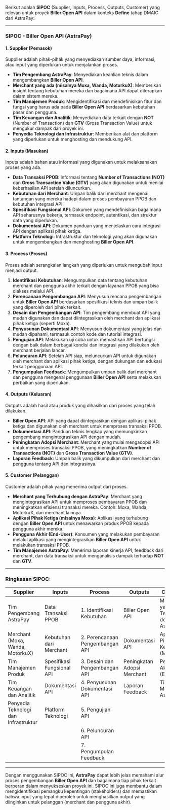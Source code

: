 Berikut adalah **SIPOC** (Supplier, Inputs, Process, Outputs, Customer) yang relevan untuk proyek **Biller Open API** dalam konteks **Define** tahap DMAIC dari AstraPay:

---

### **SIPOC - Biller Open API (AstraPay)**

#### **1. Supplier (Pemasok)**
Supplier adalah pihak-pihak yang menyediakan sumber daya, informasi, atau input yang diperlukan untuk menjalankan proses.

- **Tim Pengembang AstraPay**: Menyediakan keahlian teknis dalam mengembangkan **Biller Open API**.
- **Merchant yang ada (misalnya Moxa, Wanda, MotorkuX)**: Memberikan insight tentang kebutuhan mereka dan bagaimana API dapat diterapkan dalam sistem mereka.
- **Tim Manajemen Produk**: Mengidentifikasi dan mendefinisikan fitur dan fungsi yang harus ada pada **Biller Open API** berdasarkan kebutuhan pasar dan pengguna.
- **Tim Keuangan dan Analitik**: Menyediakan data terkait dengan **NOT** (Number of Transaction) dan **GTV** (Gross Transaction Value) untuk mengukur dampak dari proyek ini.
- **Penyedia Teknologi dan Infrastruktur**: Memberikan alat dan platform yang diperlukan untuk menghosting dan mendukung API.

#### **2. Inputs (Masukan)**
Inputs adalah bahan atau informasi yang digunakan untuk melaksanakan proses yang ada.

- **Data Transaksi PPOB**: Informasi tentang **Number of Transactions (NOT)** dan **Gross Transaction Value (GTV)** yang akan digunakan untuk menilai keberhasilan API setelah diluncurkan.
- **Kebutuhan dari Merchant**: Umpan balik dari merchant mengenai tantangan yang mereka hadapi dalam proses pembayaran PPOB dan kebutuhan integrasi API.
- **Spesifikasi Fungsional API**: Dokumen yang mendefinisikan bagaimana API seharusnya bekerja, termasuk endpoint, autentikasi, dan struktur data yang diperlukan.
- **Dokumentasi API**: Dokumen panduan yang menjelaskan cara integrasi API dengan aplikasi pihak ketiga.
- **Platform Teknologi**: Infrastruktur dan teknologi yang akan digunakan untuk mengembangkan dan menghosting **Biller Open API**.

#### **3. Process (Proses)**
Proses adalah serangkaian langkah yang diperlukan untuk mengubah input menjadi output.

1. **Identifikasi Kebutuhan**: Mengumpulkan data tentang kebutuhan merchant dan pengguna akhir terkait dengan layanan PPOB yang bisa diakses melalui API.
2. **Perencanaan Pengembangan API**: Menyusun rencana pengembangan untuk **Biller Open API** berdasarkan spesifikasi teknis dan umpan balik yang diperoleh dari pihak terkait.
3. **Desain dan Pengembangan API**: Tim pengembang membuat API yang mudah digunakan dan dapat diintegrasikan oleh merchant dan aplikasi pihak ketiga (seperti Moxa).
4. **Penyusunan Dokumentasi API**: Menyusun dokumentasi yang jelas dan mudah dipahami, termasuk contoh kode dan tutorial integrasi.
5. **Pengujian API**: Melakukan uji coba untuk memastikan API berfungsi dengan baik dalam berbagai kondisi dan integrasi yang dilakukan oleh merchant berjalan lancar.
6. **Peluncuran API**: Setelah API siap, meluncurkan API untuk digunakan oleh merchant dan aplikasi pihak ketiga, dengan dukungan dan edukasi terkait penggunaan API.
7. **Pengumpulan Feedback**: Mengumpulkan umpan balik dari merchant dan pengguna mengenai penggunaan **Biller Open API** serta melakukan perbaikan yang diperlukan.

#### **4. Outputs (Keluaran)**
Outputs adalah hasil atau produk yang dihasilkan dari proses yang telah dilakukan.

- **Biller Open API**: API yang dapat diintegrasikan dengan aplikasi pihak ketiga dan digunakan oleh merchant untuk memproses transaksi PPOB.
- **Dokumentasi API**: Panduan teknis lengkap yang memungkinkan pengembang mengintegrasikan API dengan mudah.
- **Peningkatan Adopsi Merchant**: Merchant yang mulai mengadopsi API untuk memproses transaksi PPOB, yang meningkatkan **Number of Transactions (NOT)** dan **Gross Transaction Value (GTV)**.
- **Laporan Feedback**: Umpan balik yang dikumpulkan dari merchant dan pengguna tentang API dan integrasinya.

#### **5. Customer (Pelanggan)**
Customer adalah pihak yang menerima output dari proses.

- **Merchant yang Terhubung dengan AstraPay**: Merchant yang mengintegrasikan API untuk memproses pembayaran PPOB dan meningkatkan efisiensi transaksi mereka. Contoh: Moxa, Wanda, MotorkuX, dan merchant lainnya.
- **Aplikasi Pihak Ketiga (misalnya Moxa)**: Aplikasi yang terhubung dengan **Biller Open API** untuk menawarkan produk PPOB kepada pengguna akhir mereka.
- **Pengguna Akhir (End-User)**: Konsumen yang melakukan pembayaran melalui aplikasi yang mengintegrasikan **Biller Open API** untuk melakukan transaksi PPOB.
- **Tim Manajemen AstraPay**: Menerima laporan kinerja API, feedback dari merchant, dan data transaksi untuk menganalisis dampak terhadap **NOT** dan **GTV**.

---

### **Ringkasan SIPOC:**

| **Supplier**                       | **Inputs**                                                    | **Process**                                                                                                                                       | **Outputs**                                                                            | **Customer**                                      |
|------------------------------------|--------------------------------------------------------------|--------------------------------------------------------------------------------------------------------------------------------------------------|--------------------------------------------------------------------------------------|--------------------------------------------------|
| Tim Pengembang AstraPay            | Data Transaksi PPOB                                          | 1. Identifikasi Kebutuhan                                                                                                                      | Biller Open API                                                                    | Merchant yang Terhubung dengan AstraPay         |
| Merchant (Moxa, Wanda, MotorkuX)   | Kebutuhan dari Merchant                                       | 2. Perencanaan Pengembangan API                                                                                                                  | Dokumentasi API                                                                    | Aplikasi Pihak Ketiga (Moxa)                    |
| Tim Manajemen Produk               | Spesifikasi Fungsional API                                    | 3. Desain dan Pengembangan API                                                                                                                   | Peningkatan Adopsi Merchant                                                          | Pengguna Akhir (End-User)                       |
| Tim Keuangan dan Analitik          | Dokumentasi API                                              | 4. Penyusunan Dokumentasi API                                                                                                                    | Laporan Feedback                                                                    | Tim Manajemen AstraPay                         |
| Penyedia Teknologi dan Infrastruktur | Platform Teknologi                                           | 5. Pengujian API                                                                                                                                 |                                                                                      |                                                  |
|                                    |                                                              | 6. Peluncuran API                                                                                                                                 |                                                                                      |                                                  |
|                                    |                                                              | 7. Pengumpulan Feedback                                                                                                                           |                                                                                      |                                                  |

---

Dengan menggunakan SIPOC ini, **AstraPay** dapat lebih jelas memahami alur proses pengembangan **Biller Open API** dan bagaimana tiap pihak terkait berperan dalam menyukseskan proyek ini. SIPOC ini juga membantu dalam mengidentifikasi pemangku kepentingan (stakeholders) dan memastikan bahwa input yang tepat diperoleh untuk menghasilkan output yang diinginkan untuk pelanggan (merchant dan pengguna akhir).